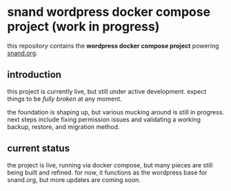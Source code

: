 # snand wordpress docker compose project (work in progress)

this repository contains the **wordpress docker compose project** powering [snand.org](https://www.snand.org).

## introduction

this project is currently live, but still under active development.  expect things to be *fully broken* at any moment.  

the foundation is shaping up, but various mucking around is still in progress.  next steps include fixing permission issues and validating a working backup, restore, and migration method.  

## current status

the project is live, running via docker compose, but many pieces are still being built and refined.  for now, it functions as the wordpress base for snand.org, but more updates are coming soon.
